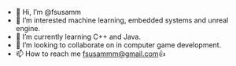 - 👋 Hi, I’m @fsusamm
- 👀 I’m interested machine learning, embedded systems and unreal engine.
- 🌱 I’m currently learning C++ and Java.
- 💞️ I’m looking to collaborate on in computer game development.
- 📫 How to reach me fsusammm@gmail.com👍

<!---
fsusamm/fsusamm is a ✨ special ✨ repository because its `README.md` (this file) appears on your GitHub profile.
You can click the Preview link to take a look at your changes.
--->
